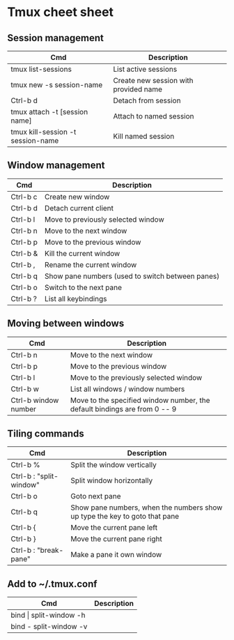 # Tmux cheet sheet

## Session management
|Cmd|Description|
|----|----|
|tmux list-sessions|List active sessions|
|tmux new -s session-name|Create new session with provided name|
|Ctrl-b d |Detach from session|
|tmux attach -t [session name]|Attach to named session|
|tmux kill-session -t session-name|Kill named session|

## Window management
|Cmd|Description|
|----|----|
|Ctrl-b c|Create new window|
|Ctrl-b d|Detach current client|
|Ctrl-b l|Move to previously selected window|
|Ctrl-b n|Move to the next window|
|Ctrl-b p|Move to the previous window|
|Ctrl-b &|Kill the current window|
|Ctrl-b ,|Rename the current window|
|Ctrl-b q|Show pane numbers (used to switch between panes)|
|Ctrl-b o|Switch to the next pane|
|Ctrl-b ?|List all keybindings|

## Moving between windows
|Cmd|Description|
|----|----|
|Ctrl-b n|Move to the next window|
|Ctrl-b p|Move to the previous window|
|Ctrl-b l|Move to the previously selected window|
|Ctrl-b w|List all windows / window numbers|
|Ctrl-b window number|Move to the specified window number, the default bindings are from 0 -- 9|

## Tiling commands
|Cmd|Description|
|----|----|
|Ctrl-b %|Split the window vertically|
|Ctrl-b : "split-window"|Split window horizontally|
|Ctrl-b o|Goto next pane|
|Ctrl-b q|Show pane numbers, when the numbers show up type the key to goto that pane|
|Ctrl-b \{|Move the current pane left|
|Ctrl-b \}|Move the current pane right|
|Ctrl-b : "break-pane"|Make a pane it own window|

## Add to ~/.tmux.conf
|Cmd|Description|
|----|----|
|bind \| split-window -h||
|bind - split-window -v||
